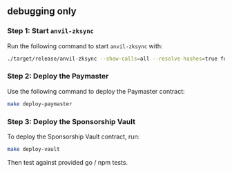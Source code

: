 ## debugging only

### Step 1: Start `anvil-zksync`
Run the following command to start `anvil-zksync` with:

```bash
./target/release/anvil-zksync --show-calls=all --resolve-hashes=true fork --fork-url sepolia-testnet
```

### Step 2: Deploy the Paymaster
Use the following command to deploy the Paymaster contract:

```bash
make deploy-paymaster
```

### Step 3: Deploy the Sponsorship Vault
To deploy the Sponsorship Vault contract, run:

```bash
make deploy-vault
```

Then test against provided go / npm tests. 
